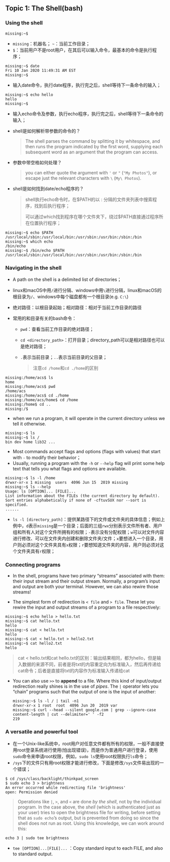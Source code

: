 ## Topic 1: The Shell(bash)

### Using the shell

```
missing:~$ 
```

- `missing`：机器名；	`~`：当前工作目录；	
- `$`：当前用户不是root用户，在其后可以输入命令，最基本的命令是执行程序；

```
missing:~$ date
Fri 10 Jan 2020 11:49:31 AM EST
missing:~$ 
```

- 输入date命令，执行date程序，执行完之后，shell等待下一条命令的输入；

```
missing:~$ echo hello
hello
missing:~$ 
```

- 输入echo命令及参数，执行echo程序，执行完之后，shell等待下一条命令的输入；

- shell是如何解析带参数的命令的？

  > The shell parses the command by splitting it by whitespace, and then runs the program indicated by the first word, supplying each subsequent word as an argument that the program can access.

- 参数中带空格如何处理？

  > you can either quote the argument with `'` or `"` (`"My Photos"`), or escape just the relevant characters with `\` (`My\ Photos`).

- shell是如何找到date/echo程序的？

  > shell执行echo命令时，在$PATH的以 : 分隔的文件夹列表中搜索程序，找到后执行程序；
  >
  > 可以通过which找到程序在哪个文件夹下，绕过$PATH直接通过程序所在位置执行程序；

```
missing:~$ echo $PATH
/usr/local/sbin:/usr/local/bin:/usr/sbin:/usr/bin:/sbin:/bin
missing:~$ which echo
/bin/echo
missing:~$ /bin/echo $PATH
/usr/local/sbin:/usr/local/bin:/usr/sbin:/usr/bin:/sbin:/bin
```

### Navigating in the shell

- A path on the shell is a delimited list of directories；

- linux和macOS中用`/`进行分隔、windows中用`\`进行分隔，linux和macOS的根目录为`/`、windows中每个磁盘都有一个根目录(e.g. `C:\`)

- 绝对路径：以根目录起始；相对路径：相对于当前工作目录的路径

- 常用的和目录有关的bash命令：

  - `pwd`：查看当前工作目录的绝对路径；

  - `cd <directory_path>`：打开目录；directory_path可以是相对路径也可以是绝对路径；

  - `.`表示当前目录；`..`表示当前目录的父目录；

    > 注意`cd /home`和`cd ./home`的区别

```
missing:/home/acs$ ls
home
missing:/home/acs$ pwd
/home/acs
missing:/home/acs$ cd ./home
missing:/home/acs/home$ cd /home
missing:/home$ cd ..
missing:/$
```



- when we run a program, it will operate in the current directory unless we tell it otherwise.

```
missing:~$ ls
missing:~$ ls /
bin dev home lib32 ...
```

- Most commands accept flags and options (flags with values) that start with `-` to modify their behavior；
- Usually, running a program with the `-h` or `--help` flag will print some help text that tells you what flags and options are available.

```
missing:~$ ls -l /home
drwxr-xr-x 1 missing  users  4096 Jun 15  2019 missing
missing:~$ ls --help
Usage: ls [OPTION]... [FILE]...
List information about the FILEs (the current directory by default).
Sort entries alphabetically if none of -cftuvSUX nor --sort is specified.
......
```

- `ls -l [directory_path]`：提供某路径下的文件或文件夹的具体信息；例如上例中，`d`表示`missing`是一个目录；后面的三组`rwx`分别表示文件所有者、用户组和所有人对这个文件所拥有的权限；`-`表示没有分配权限；`w`可以对文件内容进行修改、可以在文件夹内创建和删除文件夹/文件；`x`要想进入一个目录，用户则必须对这个文件夹具有`x`权限；`r`要想知道文件夹的内容，用户则必须对这个文件夹具有`r`权限；



### Connecting programs

- In the shell, programs have two primary “streams” associated with them: their input stream and their output stream. Normally, a program’s input and output are both your terminal. However, we can also rewire those streams!

-  The simplest form of redirection is `< file` and `> file`. These let you rewire the input and output streams of a program to a file respectively:

  ```
  missing:~$ echo hello > hello.txt
  missing:~$ cat hello.txt
  hello
  missing:~$ cat < hello.txt
  hello
  missing:~$ cat < hello.txt > hello2.txt
  missing:~$ cat hello2.txt
  hello
  ```

  > cat < hello.txt和cat hello.txt的区别：输出结果相同，都为hello，但是输入数据的来源不同，前者是将txt的内容重定向为标准输入，然后再传递给cat命令；后者是直接将txt的内容作为标准输入传递给cat

- You can also use `>>` to **append** to a file. Where this kind of input/output redirection really shines is in the use of *pipes*. The `|` operator lets you “chain” programs such that the output of one is the input of another:

  ```
  missing:~$ ls -l / | tail -n1
  drwxr-xr-x 1 root  root  4096 Jun 20  2019 var
  missing:~$ curl --head --silent google.com | grep --ignore-case content-length | cut --delimiter=' ' -f2
  219
  ```



### A versatile and powerful tool

- 在一个Unix-like系统中，root用户对任意文件都有所有的权限，一般不直接使用root登录系统进行使用(怕出现错误)，而是作为普通用户进行登录，使用`sudo`命令来申请root权限，例如，`sudo ls`使用root权限执行`ls`命令；
- `/sys`下的文件只有用root权限才能进行修改，下面是修改`/sys`文件易出现的一个错误；

```
$ cd /sys/class/backlight/thinkpad_screen
$ sudo echo 3 > brightness
An error occurred while redirecting file 'brightness'
open: Permission denied
```

>Operations like `|`, `>`, and `<` are done *by the shell*, not by the individual program. In the case above, the *shell* (which is authenticated just as your user) tries to open the brightness file for writing, before setting that as `sudo echo`’s output, but is prevented from doing so since the shell does not run as root. Using this knowledge, we can work around this:

```
echo 3 | sudo tee brightness
```

- `tee [OPTION]...[FILE]...` ：Copy standard input to each FILE, and also to standard output.







